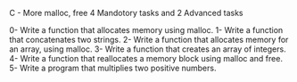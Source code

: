 C - More malloc, free
4 Mandotory tasks and 2 Advanced tasks

0- Write a function that allocates memory using malloc.
1- Write a function that concatenates two strings.
2- Write a function that allocates memory for an array, using malloc.
3- Write a function that creates an array of integers.
4- Write a function that reallocates a memory block using malloc and free.
5- Write a program that multiplies two positive numbers.
